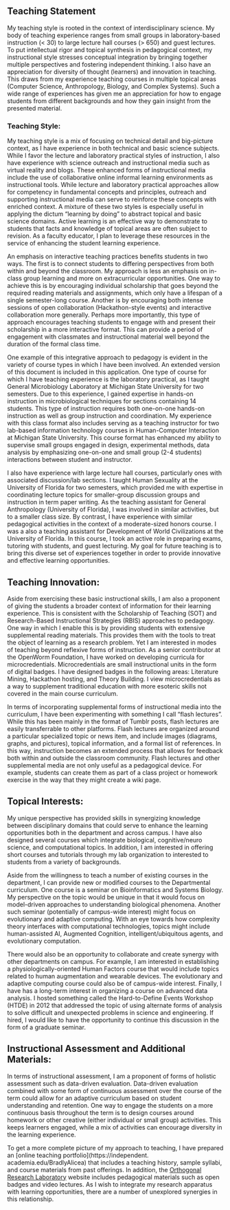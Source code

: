 ## Teaching Statement

My teaching style is rooted in the context of interdisciplinary science. My body of teaching experience ranges from small groups in laboratory-based instruction (< 30) to large lecture hall courses (> 650) and guest lectures. To put intellectual rigor and topical synthesis in pedagogical context, my instructional style stresses conceptual integration by bringing together multiple perspectives and fostering independent thinking. I also have an appreciation for diversity of thought (learners) and innovation in teaching. This draws from my experience teaching courses in multiple topical areas (Computer Science, Anthropology, Biology, and Complex Systems). Such a wide range of experiences has given me an appreciation for how to engage students from different backgrounds and how they gain insight from the presented material. 

### Teaching Style:<br>
My teaching style is a mix of focusing on technical detail and big-picture context, as I have experience in both technical and basic science subjects. While I favor the lecture and laboratory practical styles of instruction, I also have experience with science outreach and instructional media such as virtual reality and blogs. These enhanced forms of instructional media include the use of collaborative online informal learning environments as instructional tools. While lecture and laboratory practical approaches allow for competency in fundamental concepts and principles, outreach and supporting instructional media can serve to reinforce these concepts with enriched context. A mixture of these two styles is especially useful in applying the dictum “learning by doing” to abstract topical and basic science domains. Active learning is an effective way to demonstrate to students that facts and knowledge of topical areas are often subject to revision.  As a faculty educator, I plan to leverage these resources in the service of enhancing the student learning experience. 

An emphasis on interactive teaching practices benefits students in two ways. The first is to connect students to differing perspectives from both within and beyond the classroom. My approach is less an emphasis on in-class group learning and more on extracurricular opportunities. One way to achieve this is by encouraging individual scholarship that goes beyond the required reading materials and assignments, which only have a lifespan of a single semester-long course. Another is by encouraging both intense sessions of open collaboration (Hackathon-style events) and interactive collaboration more generally. Perhaps more importantly, this type of approach encourages teaching students to engage with and present their scholarship in a more interactive format. This can provide a period of engagement with classmates and instructional material well beyond the duration of the formal class time. 

One example of this integrative approach to pedagogy is evident in the variety of course types in which I have been involved. An extended version of this document is included in this application. One type of course for which I have teaching experience is the laboratory practical, as I taught General Microbiology Laboratory at Michigan State University for two semesters. Due to this experience, I gained expertise in hands-on instruction in microbiological techniques for sections containing 14 students. This type of instruction requires both one-on-one hands-on instruction as well as group instruction and coordination. My experience with this class format also includes serving as a teaching instructor for two lab-based information technology courses in Human-Computer Interaction at Michigan State University. This course format has enhanced my ability to supervise small groups engaged in design, experimental methods, data analysis by emphasizing one-on-one and small group (2-4 students) interactions between student and instructor.

I also have experience with large lecture hall courses, particularly ones with associated discussion/lab sections. I taught Human Sexuality at the University of Florida for two semesters, which provided me with expertise in coordinating lecture topics for smaller-group discussion groups and instruction in term paper writing. As the teaching assistant for General Anthropology (University of Florida), I was involved in similar activities, but to a smaller class size. By contrast, I have experience with similar pedagogical activities in the context of a moderate-sized honors course. I was a also a teaching assistant for Development of World Civilizations at the University of Florida. In this course, I took an active role in preparing exams, tutoring with students, and guest lecturing. My goal for future teaching is to bring this diverse set of experiences together in order to provide innovative and effective learning opportunities.

## Teaching Innovation:<br>
Aside from exercising these basic instructional skills, I am also a proponent of giving the students a broader context of information for their learning experience. This is consistent with the Scholarship of Teaching (SOT) and Research-Based Instructional Strategies (RBIS) approaches to pedagogy. One way in which I enable this is by providing students with extensive supplemental reading materials. This provides them with the tools to treat the object of learning as a research problem. Yet I am interested in modes of teaching beyond 
reflexive forms of instruction. As a senior contributor at the OpenWorm Foundation, I have worked on developing curricula for microcredentials. Microcredentials are small instructional units in the form of digital badges. I have designed badges in the following areas: Literature Mining, Hackathon hosting, and Theory Building. I view microcredentials as a way to supplement traditional education with more esoteric skills not covered in the main course curriculum.

In terms of incorporating supplemental forms of instructional media into the curriculum, I have been experimenting with something I call “flash lectures”. While this has been mainly in the format of Tumblr posts, flash lectures are easily transferrable to other platforms. Flash lectures are organized around a particular specialized topic or news item, and include images (diagrams, graphs, and pictures), topical information, and a formal list of references. In this way, instruction becomes an extended process that allows for feedback both within and outside the classroom community. Flash lectures and other supplemental media are not only useful as a pedagogical device. For example, students can create them as part of a class project or homework exercise in the way that they might create a wiki page.

## Topical Interests:<br>
My unique perspective has provided skills in synergizing knowledge between disciplinary domains that could serve to enhance the learning opportunities both in the department and across campus. I have also designed several courses which integrate biological, cognitive/neuro science, and computational topics. In addition, I am interested in offering short courses and tutorials through my lab organization to interested to students from a variety of backgrounds. 

Aside from the willingness to teach a number of existing courses in the department, I can provide new or modified courses to the Departmental curriculum. One course is a seminar on Bioinformatics and Systems Biology. My perspective on the topic would be unique in that it would focus on model-driven approaches to understanding biological phenomena. Another such seminar (potentially of campus-wide interest) might focus on evolutionary and adaptive computing. With an eye towards how complexity theory interfaces with computational technologies, topics might include human-assisted AI, Augmented Cognition, intelligent/ubiquitous agents, and evolutionary computation.

There would also be an opportunity to collaborate and create synergy with other departments on campus. For example, I am interested in establishing a physiologically-oriented Human Factors course that would include topics related to human augmentation and wearable devices. The evolutionary and adaptive computing course could also be of campus-wide interest. Finally, I have has a long-term interest in organizing a course on advanced data analysis. I hosted something called the Hard-to-Define Events Workshop (HTDE) in 2012 that addressed the topic of using alternate forms of analysis to solve difficult and unexpected problems in science and engineering. If hired, I would like to have the opportunity to continue this discussion in the form of a graduate seminar.

## Instructional Assessment and Additional Materials:<br>
In terms of instructional assessment, I am a proponent of forms of holistic assessment such as data-driven evaluation. Data-driven evaluation combined with some form of continuous assessment over the course of the term could allow for an adaptive curriculum based on student understanding and retention. One way to engage the students on a more continuous basis throughout the term is to design courses around homework or other creative (either individual or small group) activities. This keeps learners engaged, while a mix of activities can encourage diversity in the learning experience. 

To get a more complete picture of my approach to teaching, I have prepared an [online teaching portfolio](https://independent. academia.edu/BradlyAlicea) that includes a teaching history, sample syllabi, and course materials from past offerings. In addition, the [Orthogonal Research Laboratory](https://orthogonal-research.weebly.com/) website includes pedagogical materials such as open badges and video lectures. As I wish to integrate my research apparatus with learning opportunities, there are a number of unexplored synergies in this relationship.

